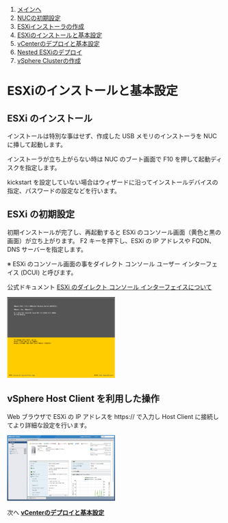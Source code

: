 1. [メインへ](./README.md)
2. [NUCの初期設定](./01_nuc_setup.md)
3. [ESXiインストーラの作成](./02_esxi_custom_installer.md)
4. [ESXiのインストールと基本設定](./03_esxi_setup.md)
5. [vCenterのデプロイと基本設定](./04_vcenter_setup.md)
6. [Nested ESXiのデプロイ](./05_nested_esxi.md)
7. [vSphere Clusterの作成](./06_vsphere_cluster.md)

# ESXiのインストールと基本設定



## ESXi のインストール
インストールは特別な事はせず、作成した USB メモリのインストーラを NUC に挿して起動します。

インストーラが立ち上がらない時は NUC のブート画面で F10 を押して起動ディスクを指定します。

kickstart を設定していない場合はウィザードに沿ってインストールデバイスの指定、パスワードの設定などを行います。


## ESXi の初期設定
初期インストールが完了し、再起動すると ESXi のコンソール画面（黄色と黒の画面）が立ち上がります。
F2 キーを押下し、ESXi の IP アドレスや FQDN、DNS サーバーを指定します。

※ ESXi のコンソール画面の事をダイレクト コンソール ユーザー インターフェイス (DCUI) と呼びます。

公式ドキュメント [ESXi のダイレクト コンソール インターフェイスについて](https://docs.vmware.com/jp/VMware-vSphere/7.0/com.vmware.esxi.install.doc/GUID-E64B4311-11E5-44E8-8DB5-B438B4A14289.html)

<img src="./images/11_ESXi_console.png" width="50%">

## vSphere Host Client を利用した操作
Web ブラウザで ESXi の IP アドレスを https://<ip address> で入力し Host Client に接続してより詳細な設定を行います。

<img src="./images/12_ESXi_Host_Client.png" width="50%">


次へ **[vCenterのデプロイと基本設定](./04_vcenter_setup.md)**